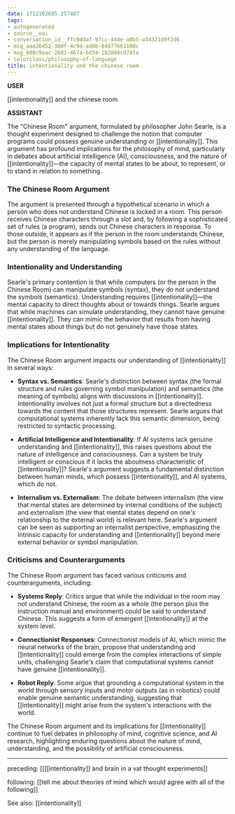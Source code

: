 ```yaml
---
date: 1712102605.257487
tags:
- autogenerated
- source__oai
- conversation_id__ffc0ddaf-97cc-444e-a8b5-a34321d9f2d6
- msg_aaa26452-360f-4c9d-ad0b-8497766110dc
- msg_608c9eac-2681-467a-bd34-1b20d4cd78fa
- colorclass/philosophy-of-language
title: intentionality and the chinese room
---
```


**USER**

[[intentionality]] and the chinese room


**ASSISTANT**

The "Chinese Room" argument, formulated by philosopher John Searle, is a thought experiment designed to challenge the notion that computer programs could possess genuine understanding or [[intentionality]]. This argument has profound implications for the philosophy of mind, particularly in debates about artificial intelligence (AI), consciousness, and the nature of [[intentionality]]—the capacity of mental states to be about, to represent, or to stand in relation to something.

### The Chinese Room Argument

The argument is presented through a hypothetical scenario in which a person who does not understand Chinese is locked in a room. This person receives Chinese characters through a slot and, by following a sophisticated set of rules (a program), sends out Chinese characters in response. To those outside, it appears as if the person in the room understands Chinese, but the person is merely manipulating symbols based on the rules without any understanding of the language.

### Intentionality and Understanding

Searle's primary contention is that while computers (or the person in the Chinese Room) can manipulate symbols (syntax), they do not understand the symbols (semantics). Understanding requires [[intentionality]]—the mental capacity to direct thoughts about or towards things. Searle argues that while machines can simulate understanding, they cannot have genuine [[intentionality]]. They can mimic the behavior that results from having mental states about things but do not genuinely have those states.

### Implications for Intentionality

The Chinese Room argument impacts our understanding of [[intentionality]] in several ways:

- **Syntax vs. Semantics**: Searle's distinction between syntax (the formal structure and rules governing symbol manipulation) and semantics (the meaning of symbols) aligns with discussions in [[intentionality]]. Intentionality involves not just a formal structure but a directedness towards the content that those structures represent. Searle argues that computational systems inherently lack this semantic dimension, being restricted to syntactic processing.

- **Artificial Intelligence and Intentionality**: If AI systems lack genuine understanding and [[intentionality]], this raises questions about the nature of intelligence and consciousness. Can a system be truly intelligent or conscious if it lacks the aboutness characteristic of [[intentionality]]? Searle's argument suggests a fundamental distinction between human minds, which possess [[intentionality]], and AI systems, which do not.

- **Internalism vs. Externalism**: The debate between internalism (the view that mental states are determined by internal conditions of the subject) and externalism (the view that mental states depend on one's relationship to the external world) is relevant here. Searle's argument can be seen as supporting an internalist perspective, emphasizing the intrinsic capacity for understanding and [[intentionality]] beyond mere external behavior or symbol manipulation.

### Criticisms and Counterarguments

The Chinese Room argument has faced various criticisms and counterarguments, including:

- **Systems Reply**: Critics argue that while the individual in the room may not understand Chinese, the room as a whole (the person plus the instruction manual and environment) could be said to understand Chinese. This suggests a form of emergent [[intentionality]] at the system level.

- **Connectionist Responses**: Connectionist models of AI, which mimic the neural networks of the brain, propose that understanding and [[intentionality]] could emerge from the complex interactions of simple units, challenging Searle's claim that computational systems cannot have genuine [[intentionality]].

- **Robot Reply**: Some argue that grounding a computational system in the world through sensory inputs and motor outputs (as in robotics) could enable genuine semantic understanding, suggesting that [[intentionality]] might arise from the system's interactions with the world.

The Chinese Room argument and its implications for [[intentionality]] continue to fuel debates in philosophy of mind, cognitive science, and AI research, highlighting enduring questions about the nature of mind, understanding, and the possibility of artificial consciousness.


---

preceding: [[[[intentionality]] and brain in a vat thought experiments]]  


following: [[tell me about theories of mind which would agree with all of the following]]

See also: [[intentionality]]
